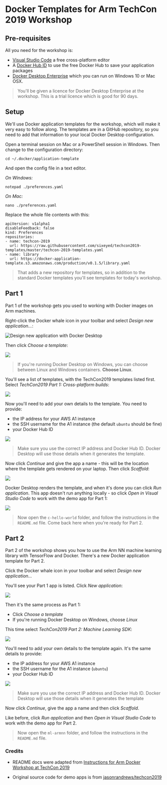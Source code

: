 # Docker Templates for Arm TechCon 2019 Workshop


## Pre-requisites

All you need for the workshop is:

- [Visual Studio Code](https://code.visualstudio.com) a free cross-platform editor 
- A [Docker Hub ID](https://hub.docker.com/signup) to use the free Docker Hub to save your application packages
- [Docker Desktop Enterprise](https://hub.docker.com/editions/community/docker-desktop-ent) which you can run on Windows 10 or Mac OSX. 

> You'll be given a licence for Docker Desktop Enterprise at the workshop. This is a trial licence which is good for 90 days.

## Setup

We'll use Docker application templates for the workshop, which will make it very easy to follow along. The templates are in a GitHub repository, so you need to add that information to your local Docker Desktop configuration.

Open a terminal session on Mac or a PowerShell session in Windows. Then change to the configuration directory:

```
cd ~/.docker/application-template
```

And open the config file in a text editor.

_On Windows:_

```
notepad ./preferences.yaml
```

_On Mac:_

```
nano ./preferences.yaml
```

Replace the whole file contents with this:

```
apiVersion: v1alpha1
disableFeedback: false
kind: Preferences
repositories:
- name: techcon-2019
  url: https://raw.githubusercontent.com/sixeyed/techcon2019-templates/master/techcon-2019-templates.yaml
- name: library
  url: https://docker-application-template.s3.amazonaws.com/production/v0.1.5/library.yaml
```

> That adds a new repository for templates, so in addition to the standard Docker templates you'll see templates for today's workshop.

## Part 1

Part 1 of the workshop gets you used to working with Docker images on Arm machines.

Right-click the Docker whale icon in your toolbar and select _Design new application..._:

![Design new application with Docker Desktop](./img/docs/design-new-app.png)

Then click _Choose a template_:

![](./img/docs/choose-template.png)

> If you're running Docker Desktop on Windows, you can choose between Linux and Windows containers. **Choose Linux**.

You'll see a list of templates, with the TechCon2019 templates listed first. Select _TechCon2019 Part 1: Cross-platform builds_:

![](./img/docs/part-1-template.png)

Now you'll need to add your own details to the template. You need to provide:

- the IP address for your AWS A1 instance
- the SSH username for the A1 instance (the default `ubuntu` should be fine)
- your Docker Hub ID

![](./img/docs/part-1-parameters.png)

> Make sure you use the correct IP address and Docker Hub ID. Docker Desktop will use those details when it generates the template.

Now click _Continue_ and give the app a name - this will be the location where the template gets rendered on your laptop. Then click _Scaffold_:

![](./img/docs/part-1-scaffold.png)

Docker Desktop renders the template, and when it's done you can click _Run application_. This app doesn't run anything locally - so click _Open in Visual Studio Code_ to work with the demo app for Part 1:

![](./img/docs/open-in-vs-code.png)

> Now open the `c-hello-world` folder, and follow the instructions in the `README.md` file. Come back here when you're ready for Part 2.


## Part 2

Part 2 of the workshop shows you how to use the Arm NN machine learning library with TensorFlow and Docker. There's a new Docker application template for Part 2.

Click the Docker whale icon in your toolbar and select _Design new application..._

You'll see your Part 1 app is listed. Click _New application_:

![](./img/docs/new-app.png)

Then it's the same process as Part 1:

- Click _Choose a template_
- If you're running Docker Desktop on Windows, choose _Linux_ 

This time select _TechCon2019 Part 2: Machine Learning SDK_:

![](./img/docs/part-2-template.png)

You'll need to add your own details to the template again. It's the same details to provide:

- the IP address for your AWS A1 instance
- the SSH username for the A1 instance (`ubuntu`)
- your Docker Hub ID

![](./img/docs/part-2-parameters.png)

> Make sure you use the correct IP address and Docker Hub ID. Docker Desktop will use those details when it generates the template

Now click _Continue_, give the app a name and then click _Scaffold_.

Like before, click _Run application_ and then _Open in Visual Studio Code_ to work with the demo app for Part 2.

> Now open the `ml-armnn` folder, and follow the instructions in the `README.md` file. 


### Credits

- README docs were adapted from [Instructions for Arm Docker Workshop at TechCon 2019](https://armtechcon2019.s3.amazonaws.com/index.html)

- Original source code for demo apps is from [jasonrandrews/techcon2019](https://github.com/jasonrandrews/techcon2019.git)

